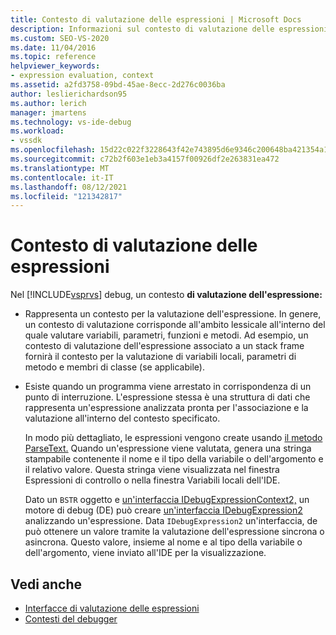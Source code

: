 ```yaml
---
title: Contesto di valutazione delle espressioni | Microsoft Docs
description: Informazioni sul contesto di valutazione delle espressioni, che rappresenta un contesto per la valutazione delle espressioni ed esiste quando un programma si è arrestato in corrispondenza di un punto di interruzione.
ms.custom: SEO-VS-2020
ms.date: 11/04/2016
ms.topic: reference
helpviewer_keywords:
- expression evaluation, context
ms.assetid: a2fd3758-09bd-45ae-8ecc-2d276c0036ba
author: leslierichardson95
ms.author: lerich
manager: jmartens
ms.technology: vs-ide-debug
ms.workload:
- vssdk
ms.openlocfilehash: 15d22c022f3228643f42e743895d6e9346c200648ba421354a10953430354f4d
ms.sourcegitcommit: c72b2f603e1eb3a4157f00926df2e263831ea472
ms.translationtype: MT
ms.contentlocale: it-IT
ms.lasthandoff: 08/12/2021
ms.locfileid: "121342817"
---
```

# <a name="expression-evaluation-context"></a>Contesto di valutazione delle espressioni
Nel [!INCLUDE[vsprvs](../../code-quality/includes/vsprvs_md.md)] debug, un contesto **di valutazione dell'espressione:**

- Rappresenta un contesto per la valutazione dell'espressione. In genere, un contesto di valutazione corrisponde all'ambito lessicale all'interno del quale valutare variabili, parametri, funzioni e metodi. Ad esempio, un contesto di valutazione dell'espressione associato a un stack frame fornirà il contesto per la valutazione di variabili locali, parametri di metodo e membri di classe (se applicabile).

- Esiste quando un programma viene arrestato in corrispondenza di un punto di interruzione. L'espressione stessa è una struttura di dati che rappresenta un'espressione analizzata pronta per l'associazione e la valutazione all'interno del contesto specificato.

     In modo più dettagliato, le espressioni vengono create usando [il metodo ParseText.](../../extensibility/debugger/reference/idebugexpressioncontext2-parsetext.md) Quando un'espressione viene valutata, genera una stringa stampabile contenente il nome e il tipo della variabile o dell'argomento e il relativo valore. Questa stringa viene visualizzata nel finestra Espressioni di controllo o nella finestra Variabili locali dell'IDE.

     Dato un `BSTR` oggetto e [un'interfaccia IDebugExpressionContext2,](../../extensibility/debugger/reference/idebugexpressioncontext2.md) un motore di debug (DE) può creare [un'interfaccia IDebugExpression2](../../extensibility/debugger/reference/idebugexpression2.md) analizzando un'espressione. Data `IDebugExpression2` un'interfaccia, de può ottenere un valore tramite la valutazione dell'espressione sincrona o asincrona. Questo valore, insieme al nome e al tipo della variabile o dell'argomento, viene inviato all'IDE per la visualizzazione.

## <a name="see-also"></a>Vedi anche
- [Interfacce di valutazione delle espressioni](../../extensibility/debugger/reference/expression-evaluation-interfaces.md)
- [Contesti del debugger](../../extensibility/debugger/debugger-contexts.md)
